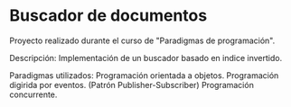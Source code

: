 # Buscador de documentos
Proyecto realizado durante el curso de "Paradigmas de programación".

Descripción:
Implementación de un buscador basado en indice invertido.

Paradigmas utilizados:
Programación orientada a objetos.
Programación digirida por eventos. (Patrón Publisher-Subscriber)
Programación concurrente.

